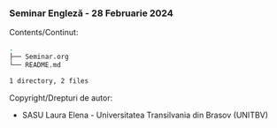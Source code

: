 ### Seminar Engleză - 28 Februarie 2024

Contents/Continut: 

```sh
.
├── Seminar.org
└── README.md

1 directory, 2 files

```

Copyright/Drepturi de autor:
* SASU Laura Elena - Universitatea Transilvania din Brasov (UNITBV)
